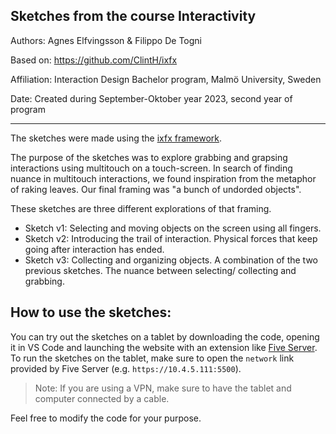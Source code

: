 Sketches from the course Interactivity
--------
Authors: Agnes Elfvingsson & Filippo De Togni

Based on: https://github.com/ClintH/ixfx 

Affiliation: Interaction Design Bachelor program, Malmö University, Sweden

Date: Created during September-Oktober year 2023, second year of program

--------
The sketches were made using the [ixfx framework](https://ixfx.fun).

The purpose of the sketches was to explore grabbing and grapsing interactions
using multitouch on a touch-screen. In search of finding nuance in multitouch 
interactions, we found inspiration from the metaphor of raking leaves.
Our final framing was "a bunch of undorded objects". 

These sketches are three different explorations of that framing. 

- Sketch v1: Selecting and moving objects on the screen using all fingers.
- Sketch v2: Introducing the trail of interaction. Physical forces that keep
going after interaction has ended.
- Sketch v3: Collecting and organizing objects. A combination of the two 
previous sketches. The nuance between selecting/ collecting and grabbing. 

## How to use the sketches: 
You can try out the sketches on a tablet by downloading the code, opening it in
VS Code and launching the website with an extension like [Five Server](https://marketplace.visualstudio.com/items?itemName=yandeu.five-server). To run the sketches on the tablet, make sure to open the `network` link provided by Five Server (e.g. `https://10.4.5.111:5500`).

> Note: If you are using a VPN, make sure to have the tablet and computer connected by a cable. 

Feel free to modify the code for your purpose. 